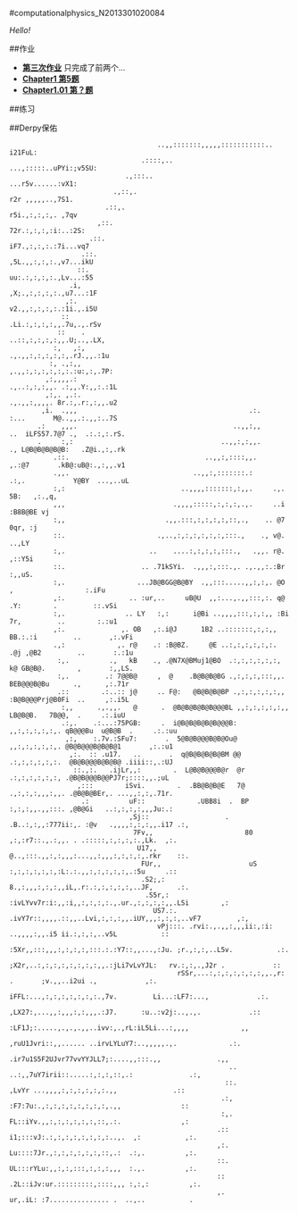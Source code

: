 #computationalphysics_N2013301020084

<em>Hello!</em>

##作业
* [**第三次作业**](https://github.com/MilCOS/computationalphysics_N2013301020084/tree/master/03)
只完成了前两个...
* [**Chapter1 第5题**](https://github.com/MilCOS/computationalphysics_N2013301020084/tree/master/chapter1)
* [**Chapter1.01 第？题**](https://github.com/MilCOS/computationalphysics_N2013301020084/tree/master/chapter1.01)

##练习

##Derpy保佑
   
                                                                                                                           
                                         ..,,:::::::,,,,,:::::::::::..      i21FuL:                                        
                                     .::::,..                   ...,:::::..uPYi:;v5SU:                                     
                                 .,:::..                               ...r5v......:vX1:                                   
                              .,::,.                                      r2r ,,,,,..,7S1.                                 
                            .::,.                                         r5i.,:,:,:,. ,7qv                                
                          ,::.                                            72r.:,:,:,:i:..:2S:                              
                        .::.                                              iF7.,:,:,:.:7i...vq7                             
                      .::.                                                ,5L.,,:,:,:.,v7...ikU                            
                     ::.                                                   uu:.:,:,:,:.,Lv...:55                           
                   .i,                                                     ,X;.,:,:,:,:.,u7...:1F                          
                  ,:.                                                       v2.,,:,:,:,:.:1i.,.i5U                         
                 ::                                                         .Li.:,:,:,:,,.7u,.,.rSv                        
                ::    .                                                     ..::,:,:,:,:,,.U;..,.LX,                       
               :,   ,:,                                                    .,.,,:,:,:,:,:,.rJ.,,.:1u                       
              :, .,:,,                                                     ,.,,:,:,:,:,:,:.:u:,:,.7P:                      
             ,:,,,,.:                                                     .,..:,:,:,,. .:,,.Y:,,:.:1L                      
             ,:,. ,.:.                                                     .,.,,:,,,,. 8r.:,.r:,:,,.u2                      
            ,i.  .,,,                                           .:.        :...       M@..,,.:.,,:..7S                      
           .:    ,,,.                                       ..,,:,,       ..  iLFS57.7@7 .,  .:.:,:.rS.                        
           .     :,:                                     ..,,:,:,,.      ., L@B@B@B@B@B:   .Z@i.,:,.rk                      
               .::.                                  ..,,:,::::,,.      ,.:@7       .kB@:uB@:.,:,,.v1                      
               .,,.                               ..,,:,:::::::.:      .:,.            Y@BY  ...,..uL                      
               :,:                             ..,,,,:::::::,:,,.     .,.                5B:   ,:.,q,                      
               ,,,                           .,,,,:::::,:,:,:,.,.     ..i                 :B8B@BE vj                       
               :,,                         .,,.:::,:,:,:,:,::,.,    .. @7                   0qr, :j                        
               ::.                       .,..,:,:,:,:,:,:,:::.,    ., v@.                     ..,LY                        
               :,.                     ..    ....:,:,:,:,:::.,   .,,. r@.                     ,::Y5i                       
               ::.                   .. .71kSYi.  .,,,:,:::.,. .,.,,:.:Br                      :,,uS.                      
               :,.                  ...JB@BGG@B@BY  .,,:::.....,,:,:,. @O    ,                  :.iFu                      
               ,:.                .. :ur,..     uB@U  ,,:...,.,,:::,:. q@  .Y:        .         ::.vSi                     
               :,.               .. LY   :,:      i@Bi ..,,,,:::,:,:,, :Bi 7r,         ..        :.:u1                     
               ,:.              ,. OB   ,:.i@J      1B2 ..:::::::,:,:,, BB.:.:i         ..       ,:.vFi                    
               .,:             ,. r@    .: :B@BZ.     @E ..:,:,:,:,:,:. .@j ,@B2         ..       :.:1u                    
                :,.          .,   kB    ., .@N7X@BMuj1@BO  .:,:,:,:,:,:, k@ GB@B@.        ,       :,,LS.                   
                :,.         .: 7@@B@     ,  @    .B@B@B@BG .,:,:,:,:::,,. BEB@@@B@Bu      .,      ,:.71r                   
                .::        .:..:: j@     .. F@:   @B@B@B@BP .,:,:,:,:,:,, :B@B@@@Prj@B0Fi  ..     ,:.i5L                   
                 :,,      .,.,,.   @      .  @B@B@B@B@B@@@BL ,,:,:,:,:,:,, LB@B@B.   7B@@,  .     .:.iuU                   
                 .:,.    .:...:75PGB:     .  i@B@B@B@B@B@@@B: ,,:,:,:,:,:,. qB@@@Bu  u@B@B  .     .:.:uu                   
                  ,:,    :.7v.:SFu7:       .  5@B@B@@@B@B@Ou@  ,,:,:,:,:,:,. @B@B@@@B@B@B@1       ,:.:u1                   
                   ,:.  :: .u17.   ..       .  q@B@B@B@B@BM @@ .:,:,:,:,:,:.  @B@B@@@B@B@B@ .iiii::,.:UJ                   
                    ::.,:.   .ijLr,,:        .  L@B@B@@@B@r  @r .:,:,:,:,:,:, .@B@B@@@B@@PJ7r;::::,,.;uL                   
                     ,:::        iSvi.        .  .BB@B@B@E   7@ .,:,:,:,,,:,,. .@B@B@BEr,. ...,,:,:,.71r.                  
                      .:          uF::             .UBB8i  .  BP :,:,:,,.,,:::. ,@B@Gi   ..:,:,:,:,,,Ju:.:                 
                                  ,Sj::                   .   .B..:,:,,:777ii:,. :@v   .,,,,:,:,:,,.i17 .:,                
                                   7Fv,,                       80 ,:,:r7::.,.:,,. . .:::::,:,:,:,:.,Lk.  ,:.               
                                    U17,,                       @..,:::.,,:,:,,,:...,,:,,,:,:,:,:,.rkr    ::.              
                                     FUr,,                      uS :,:,:,:,:,:,:L:.:.,,:,:,:,:,:,.:5u     .::              
                                     .S2;,:                      8.,:,,,:,:,:,,iL,.r:.:,:,:,:,:,..JF,      .:.             
                                      .S5r,:           :ivLYvv7r:i:,,:i,,:,:,:,:.,.ur.,:,:,:,:,,.LSi        ,:             
                                        US7.:.     .ivY7r::,,,,.::,,..Lvi,:,:,:,,.iUY,,,:,:,:,..vF7         ,:,            
                                         vPj:::. .rvi:.,.,,:,,,ii:,:i: ..,,,,:,,.i5 ii.:,:,:,..v5L           ::            
                                          :5Xr,,:::,,,:,:,:,:,:::.:.:Y7::,,...,:Ju. ;r.,:,:,..L5v.           .:.           
                                            ;X2r,..:,:,:,:,:,:,:,:,,.:jLi7vLvYJL:   rv.:,:,.,J2r .            ::           
                                              rSSr,...:,:,:,:,:,:,:,,.,r:   .       ;v.,,..i2ui .,            ,:.          
                                                iFFL:...,:,:,:,:,:,:,:.,7v.         Li...:LF7:...,            .:.          
                                                  ,LX27:,...,,:,,,:,:,,,.:J7.      :u..:v2j:..,.,.            .::          
                                                     :LF1J;:.....,.,.,.,,..ivv:,.,rL:iL5Li...:,,,,             ,,          
                                                        ,ruU1Jvri::,,...... ..irvLYLuY7:..,,,,,.,.             .:.         
                                                           .ir7u1S5F2UJvr77vvYYJLL7;:....,,:::.,,              .,,         
                                                           ..     ..:,,7uY7irii::.....:,:,:,::,.:              .:,         
                                                          ::.         ,LvYr ...,,,,:,:,:,:,:,:.,,              .::         
                                                         .:,         :F7:7u:.,:,:,:,:,:,:,:,:,.,,               ::         
                                                         :,.         FL::iYv.,,:,:,:,:,:,:,::,.:.               ,:         
                                                        .::         i1;:::vJ:.:,:,:,:,:,:,:,:..,.  ,:           ,:.        
                                                        ,:.         Lu::::7Jr.,:,:,:,:,:,:,::,.:  .:,.          ,:.        
                                                        ::.         UL:::rYLu:,,:,:,:::,:,:,:,,,  :.,.          ,:.        
                                                        ::         .2L::iJv:ur.:::::::::,::::,,, :,:,:          ,:.        
                                                        ,.          ur,.iL: :7............... .  ..,..           .         
